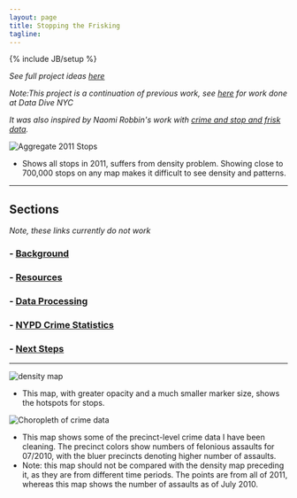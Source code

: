 ```yaml
---
layout: page
title: Stopping the Frisking
tagline: 
---
```

{% include JB/setup %}

*See full project ideas [here](https://github.com/hrwgc/nyc/blob/gh-pages/_posts/project.md)*

*Note:This project is a continuation of previous work, see [here](http://wiki.datawithoutborders.cc/index.php?title=Project:Current_events:NYC_DD:NYCLU) for work done at Data Dive NYC*

*It was also inspired by Naomi Robbin's work with [crime and stop and frisk data](http://www.forbes.com/sites/naomirobbins/2012/03/23/visualizing-stop-and-frisk-and-murder-rates-in-new-york-city/).*

![Aggregate 2011 Stops]({{ASSET_PATH}}/themes/core/css/img/aggregate2011.png)

 - Shows all stops in 2011, suffers from density problem. Showing close to 700,000 stops on any map makes it difficult to see density and patterns. 

------

## Sections

*Note, these links currently do not work*

### - [Background](https://github.com/hrwgc/nyc/blob/gh-pages/_posts/project.md)
### - [Resources](https://github.com/hrwgc/nyc/blob/gh-pages/_includes/data/readme.md)
### - [Data Processing](https://github.com/hrwgc/nyc/blob/gh-pages/_includes/data/data-processing.md)
### - [NYPD Crime Statistics](https://github.com/hrwgc/nyc/blob/gh-pages/_includes/data/crime-pdfs/readme.md)
### - [Next Steps](https://github.com/hrwgc/nyc/blob/gh-pages/posts/next-steps.md)

------ 

![density map]({{ASSET_PATH}}/themes/core/css/img/density.png)

- This map, with greater opacity and a much smaller marker size, shows the hotspots for stops. 

![Choropleth of crime data]({{ASSET_PATH}}/themes/core/css/img/choropleth.png)

- This map shows some of the precinct-level crime data I have been cleaning. The precinct colors show numbers of felonious assaults for 07/2010, with the bluer precincts denoting higher number of assaults.
- Note: this map should not be compared with the density map preceding it, as they are from different time periods. The points are from all of 2011, whereas this map shows the number of assaults as of July 2010.